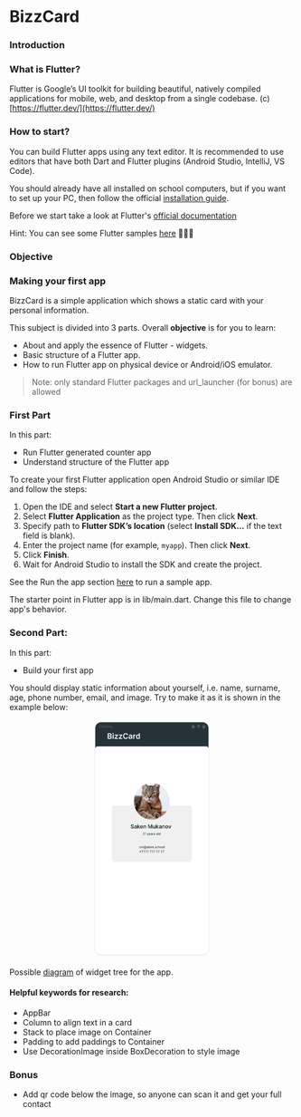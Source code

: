 # BizzCard
### Introduction

### What is Flutter?

Flutter is Google’s UI toolkit for building beautiful, natively compiled applications for mobile, web, and desktop from a single codebase. (c) [https://flutter.dev/](https://flutter.dev/)

### How to start?

You can build Flutter apps using any text editor. It is recommended to use editors that have both Dart and Flutter plugins (Android Studio, IntelliJ, VS Code).

You should already have all installed on school computers, but if you want to set up your PC, then follow the official [installation guide](https://flutter.dev/docs/get-started/install).

Before we start take a look at Flutter's [official documentation](https://flutter.dev/docs)

Hint: You can see some Flutter samples [here](https://flutter.github.io/samples/#?type=cookbook) 👩🏽‍🍳

### Objective

### Making your first app

BizzCard is a simple application which shows a static card with your personal information.

This subject is divided into 3 parts. Overall **objective** is for you to learn:

- About and apply the essence of Flutter - widgets.
- Basic structure of a Flutter app.
- How to run Flutter app on physical device or Android/iOS emulator.

> Note: only standard Flutter packages and url_launcher (for bonus) are allowed

### First Part

In this part:

- Run Flutter generated counter app
- Understand structure of the Flutter app

To create your first Flutter application open Android Studio or similar IDE and follow the steps:

1. Open the IDE and select **Start a new Flutter project**.
2. Select **Flutter Application** as the project type. Then click **Next**.
3. Specify path to **Flutter SDK’s location**
   (select **Install SDK…** if the text field is blank).
4. Enter the project name (for example, `myapp`). Then click **Next**.
5. Click **Finish**.
6. Wait for Android Studio to install the SDK and create the project.

See the Run the app section [here](https://flutter.dev/docs/get-started/test-drive?tab=androidstudio#create-app) to run a sample app.

The starter point in Flutter app is in lib/main.dart. Change this file to change app's behavior.

### Second Part:

In this part:

- Build your first app

You should display static information about yourself, i.e. name, surname, age, phone number, email, and image.
Try to make it as it is shown in the example below:

<!-- <center> -->
<center>
<img src="https://github.com/alem-01/alem_public/blob/master/resources/bizzCard.01.png?raw=true" style = "width: 210px !important; height: 420px !important;"/>
<!-- </center> -->
</center>

Possible [diagram](https://flutter.dev/docs/development/ui/layout) of widget tree for the app.


#### Helpful keywords for research:
- AppBar
- Column to align text in a card
- Stack to place image on Container
- Padding to add paddings to Container
- Use DecorationImage inside BoxDecoration to style image


### **Bonus**
- Add qr code below the image, so anyone can scan it and get your full contact

